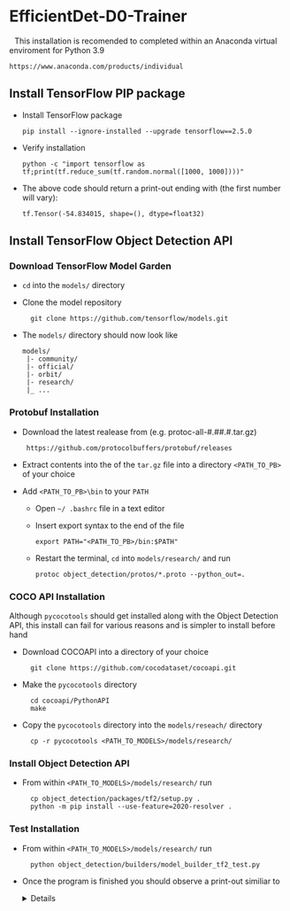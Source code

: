# EfficientDet-D0-Trainer

&ensp;&thinsp;This installation is recomended to completed within an Anaconda virtual enviroment for Python 3.9

	https://www.anaconda.com/products/individual
	
## Install TensorFlow PIP package

  - Install TensorFlow package


		pip install --ignore-installed --upgrade tensorflow==2.5.0
		
  - Verify installation
	
		python -c "import tensorflow as tf;print(tf.reduce_sum(tf.random.normal([1000, 1000])))"
		
- The above code should return a print-out ending with (the first number will vary):
 
	`tf.Tensor(-54.834015, shape=(), dtype=float32)`
 
## Install TensorFlow Object Detection API 

### Download TensorFlow Model Garden

- `cd` into the `models/` directory

- Clone the model repository

		git clone https://github.com/tensorflow/models.git
			 
- The `models/` directory should now look like

	```
	models/
	 |- community/
	 |- official/
	 |- orbit/
	 |- research/
	 |_ ...
	```
	
 ### Protobuf Installation
 
 - Download the latest realease from (e.g. protoc-all-#.##.#.tar.gz)
 	
		https://github.com/protocolbuffers/protobuf/releases
		
- Extract contents into the of the `tar.gz` file into a directory `<PATH_TO_PB>` of your choice

- Add `<PATH_TO_PB>\bin` to your `PATH`

  - Open `~/ .bashrc` file in a text editor
	
	
  - Insert export syntax to the end of the file 
	
		export PATH="<PATH_TO_PB>/bin:$PATH"
		
  - Restart the terminal, `cd` into `models/research/` and run
	
		protoc object_detection/protos/*.proto --python_out=.
		
### COCO API Installation

Although `pycocotools` should get installed along with the Object Detection API, this install can fail for various reasons and is simpler to install before hand

- Download COCOAPI into a directory of your choice

		git clone https://github.com/cocodataset/cocoapi.git
	
- Make the `pycocotools` directory
	
		cd cocoapi/PythonAPI
		make
		
- Copy the `pycocotools` directory into the `models/reseach/` directory
		
		cp -r pycocotools <PATH_TO_MODELS>/models/research/

### Install Object Detection API

- From within `<PATH_TO_MODELS>/models/research/` run

		cp object_detection/packages/tf2/setup.py .
		python -m pip install --use-feature=2020-resolver .
		
### Test Installation

- From within `<PATH_TO_MODELS>/models/research/` run

		python object_detection/builders/model_builder_tf2_test.py
		
- Once the program is finished you should observe a print-out similiar to
&ensp;&thinsp; <Details>
	```
	[       OK ] ModelBuilderTF2Test.test_create_ssd_models_from_config
	[ RUN      ] ModelBuilderTF2Test.test_invalid_faster_rcnn_batchnorm_update
	INFO:tensorflow:time(__main__.ModelBuilderTF2Test.test_invalid_faster_rcnn_batchnorm_update): 0.0s
	I0608 18:49:13.183754 29296 test_util.py:2102] time(__main__.ModelBuilderTF2Test.test_invalid_faster_rcnn_batchnorm_update): 0.0s
	[       OK ] ModelBuilderTF2Test.test_invalid_faster_rcnn_batchnorm_update
	[ RUN      ] ModelBuilderTF2Test.test_invalid_first_stage_nms_iou_threshold
	INFO:tensorflow:time(__main__.ModelBuilderTF2Test.test_invalid_first_stage_nms_iou_threshold): 0.0s
	I0608 18:49:13.186750 29296 test_util.py:2102] time(__main__.ModelBuilderTF2Test.test_invalid_first_stage_nms_iou_threshold): 0.0s
	[       OK ] ModelBuilderTF2Test.test_invalid_first_stage_nms_iou_threshold
	[ RUN      ] ModelBuilderTF2Test.test_invalid_model_config_proto
	INFO:tensorflow:time(__main__.ModelBuilderTF2Test.test_invalid_model_config_proto): 0.0s
	I0608 18:49:13.188250 29296 test_util.py:2102] time(__main__.ModelBuilderTF2Test.test_invalid_model_config_proto): 0.0s
	[       OK ] ModelBuilderTF2Test.test_invalid_model_config_proto
	[ RUN      ] ModelBuilderTF2Test.test_invalid_second_stage_batch_size
	INFO:tensorflow:time(__main__.ModelBuilderTF2Test.test_invalid_second_stage_batch_size): 0.0s
	I0608 18:49:13.190746 29296 test_util.py:2102] time(__main__.ModelBuilderTF2Test.test_invalid_second_stage_batch_size): 0.0s
	[       OK ] ModelBuilderTF2Test.test_invalid_second_stage_batch_size
	[ RUN      ] ModelBuilderTF2Test.test_session
	[  SKIPPED ] ModelBuilderTF2Test.test_session
	[ RUN      ] ModelBuilderTF2Test.test_unknown_faster_rcnn_feature_extractor
	INFO:tensorflow:time(__main__.ModelBuilderTF2Test.test_unknown_faster_rcnn_feature_extractor): 0.0s
	I0608 18:49:13.193742 29296 test_util.py:2102] time(__main__.ModelBuilderTF2Test.test_unknown_faster_rcnn_feature_extractor): 0.0s
	[       OK ] ModelBuilderTF2Test.test_unknown_faster_rcnn_feature_extractor
	[ RUN      ] ModelBuilderTF2Test.test_unknown_meta_architecture
	INFO:tensorflow:time(__main__.ModelBuilderTF2Test.test_unknown_meta_architecture): 0.0s
	I0608 18:49:13.195241 29296 test_util.py:2102] time(__main__.ModelBuilderTF2Test.test_unknown_meta_architecture): 0.0s
	[       OK ] ModelBuilderTF2Test.test_unknown_meta_architecture
	[ RUN      ] ModelBuilderTF2Test.test_unknown_ssd_feature_extractor
	INFO:tensorflow:time(__main__.ModelBuilderTF2Test.test_unknown_ssd_feature_extractor): 0.0s
	I0608 18:49:13.197239 29296 test_util.py:2102] time(__main__.ModelBuilderTF2Test.test_unknown_ssd_feature_extractor):	0.0s
	[       OK ] ModelBuilderTF2Test.test_unknown_ssd_feature_extractor
	----------------------------------------------------------------------
	Ran 24 tests in 29.980s
	
	OK (skipped=1)
	```
</Details>
